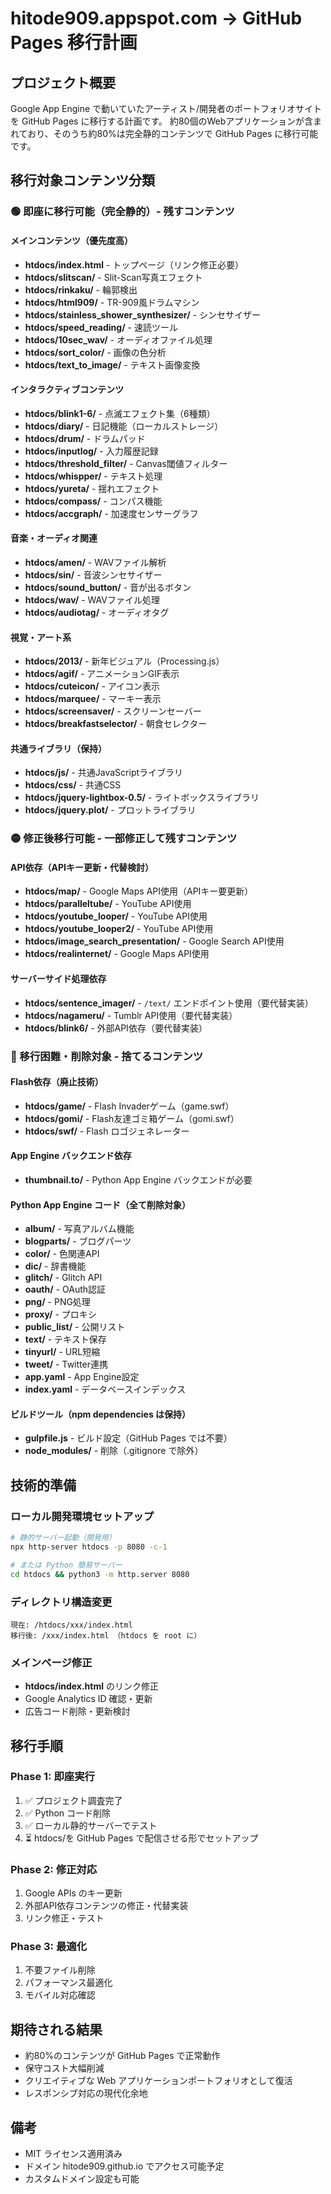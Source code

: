 # hitode909.appspot.com → GitHub Pages 移行計画

## プロジェクト概要
Google App Engine で動いていたアーティスト/開発者のポートフォリオサイトを GitHub Pages に移行する計画です。
約80個のWebアプリケーションが含まれており、そのうち約80%は完全静的コンテンツで GitHub Pages に移行可能です。

## 移行対象コンテンツ分類

### 🟢 即座に移行可能（完全静的）- 残すコンテンツ

#### メインコンテンツ（優先度高）
- **htdocs/index.html** - トップページ（リンク修正必要）
- **htdocs/slitscan/** - Slit-Scan写真エフェクト
- **htdocs/rinkaku/** - 輪郭検出
- **htdocs/html909/** - TR-909風ドラムマシン
- **htdocs/stainless_shower_synthesizer/** - シンセサイザー
- **htdocs/speed_reading/** - 速読ツール
- **htdocs/10sec_wav/** - オーディオファイル処理
- **htdocs/sort_color/** - 画像の色分析
- **htdocs/text_to_image/** - テキスト画像変換

#### インタラクティブコンテンツ
- **htdocs/blink1-6/** - 点滅エフェクト集（6種類）
- **htdocs/diary/** - 日記機能（ローカルストレージ）
- **htdocs/drum/** - ドラムパッド
- **htdocs/inputlog/** - 入力履歴記録
- **htdocs/threshold_filter/** - Canvas閾値フィルター
- **htdocs/whispper/** - テキスト処理
- **htdocs/yureta/** - 揺れエフェクト
- **htdocs/compass/** - コンパス機能
- **htdocs/accgraph/** - 加速度センサーグラフ

#### 音楽・オーディオ関連
- **htdocs/amen/** - WAVファイル解析
- **htdocs/sin/** - 音波シンセサイザー
- **htdocs/sound_button/** - 音が出るボタン
- **htdocs/wav/** - WAVファイル処理
- **htdocs/audiotag/** - オーディオタグ

#### 視覚・アート系
- **htdocs/2013/** - 新年ビジュアル（Processing.js）
- **htdocs/agif/** - アニメーションGIF表示
- **htdocs/cuteicon/** - アイコン表示
- **htdocs/marquee/** - マーキー表示
- **htdocs/screensaver/** - スクリーンセーバー
- **htdocs/breakfastselector/** - 朝食セレクター

#### 共通ライブラリ（保持）
- **htdocs/js/** - 共通JavaScriptライブラリ
- **htdocs/css/** - 共通CSS
- **htdocs/jquery-lightbox-0.5/** - ライトボックスライブラリ
- **htdocs/jquery.plot/** - プロットライブラリ

### 🟡 修正後移行可能 - 一部修正して残すコンテンツ

#### API依存（APIキー更新・代替検討）
- **htdocs/map/** - Google Maps API使用（APIキー要更新）
- **htdocs/paralleltube/** - YouTube API使用
- **htdocs/youtube_looper/** - YouTube API使用
- **htdocs/youtube_looper2/** - YouTube API使用
- **htdocs/image_search_presentation/** - Google Search API使用
- **htdocs/realinternet/** - Google Maps API使用

#### サーバーサイド処理依存
- **htdocs/sentence_imager/** - `/text/` エンドポイント使用（要代替実装）
- **htdocs/nagameru/** - Tumblr API使用（要代替実装）
- **htdocs/blink6/** - 外部API依存（要代替実装）

### 🔴 移行困難・削除対象 - 捨てるコンテンツ

#### Flash依存（廃止技術）
- **htdocs/game/** - Flash Invaderゲーム（game.swf）
- **htdocs/gomi/** - Flash友達ゴミ箱ゲーム（gomi.swf）
- **htdocs/swf/** - Flash ロゴジェネレーター

#### App Engine バックエンド依存
- **thumbnail.to/** - Python App Engine バックエンドが必要

#### Python App Engine コード（全て削除対象）
- **album/** - 写真アルバム機能
- **blogparts/** - ブログパーツ
- **color/** - 色関連API
- **dic/** - 辞書機能
- **glitch/** - Glitch API
- **oauth/** - OAuth認証
- **png/** - PNG処理
- **proxy/** - プロキシ
- **public_list/** - 公開リスト
- **text/** - テキスト保存
- **tinyurl/** - URL短縮
- **tweet/** - Twitter連携
- **app.yaml** - App Engine設定
- **index.yaml** - データベースインデックス

#### ビルドツール（npm dependencies は保持）
- **gulpfile.js** - ビルド設定（GitHub Pages では不要）
- **node_modules/** - 削除（.gitignore で除外）

## 技術的準備

### ローカル開発環境セットアップ
```bash
# 静的サーバー起動（開発用）
npx http-server htdocs -p 8080 -c-1

# または Python 簡易サーバー
cd htdocs && python3 -m http.server 8080
```

### ディレクトリ構造変更
```
現在: /htdocs/xxx/index.html
移行後: /xxx/index.html （htdocs を root に）
```

### メインページ修正
- **htdocs/index.html** のリンク修正
- Google Analytics ID 確認・更新
- 広告コード削除・更新検討

## 移行手順

### Phase 1: 即座実行
1. ✅ プロジェクト調査完了
2. ✅ Python コード削除
3. ✅ ローカル静的サーバーでテスト
4. ⏳ htdocs/を GitHub Pages で配信させる形でセットアップ

### Phase 2: 修正対応
1. Google APIs のキー更新
2. 外部API依存コンテンツの修正・代替実装
3. リンク修正・テスト

### Phase 3: 最適化
1. 不要ファイル削除
2. パフォーマンス最適化
3. モバイル対応確認

## 期待される結果
- 約80%のコンテンツが GitHub Pages で正常動作
- 保守コスト大幅削減
- クリエイティブな Web アプリケーションポートフォリオとして復活
- レスポンシブ対応の現代化余地

## 備考
- MIT ライセンス適用済み
- ドメイン hitode909.github.io でアクセス可能予定
- カスタムドメイン設定も可能